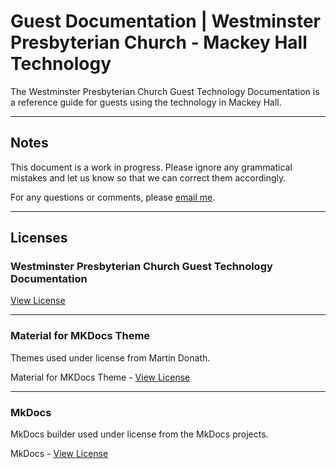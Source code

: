 # Guest Documentation | Westminster Presbyterian Church - Mackey Hall Technology

The Westminster Presbyterian Church Guest Technology Documentation is a reference guide for guests using the technology in Mackey Hall.

--- 

## Notes

This document is a work in progress. Please ignore any grammatical mistakes and let us know so that we can correct them accordingly.


For any questions or comments, please [email me](mailto:jackveney03@gmail.com).

---

## Licenses

### Westminster Presbyterian Church Guest Technology Documentation

[View License](https://github.com/westminsterwooster/wpc-tech-docs-guest/blob/main/license)

---

### Material for MKDocs Theme

Themes used under license from Martin Donath.

Material for MKDocs Theme - [View License](https://github.com/squidfunk/mkdocs-material/blob/master/LICENSE)

---

### MkDocs

MkDocs builder used under license from the MkDocs projects.

MkDocs - [View License](https://github.com/mkdocs/mkdocs/blob/master/LICENSE)
